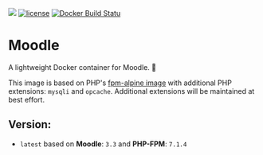 [![](https://images.microbadger.com/badges/image/opendream/moodle.svg)](https://microbadger.com/images/opendream/moodle "Get your own image badge on microbadger.com")
[![license](https://img.shields.io/github/license/mashape/apistatus.svg)]()
[![Docker Build Statu](https://img.shields.io/docker/build/opendream/moodle.svg)]()

# Moodle
A lightweight Docker container for Moodle. 🙏

This image is based on PHP's [fpm-alpine image](https://hub.docker.com/_/php/) with additional PHP extensions: `mysqli` and `opcache`. Additional extensions will be maintained at best effort.

## Version:

* `latest` based on **Moodle**: `3.3` and **PHP-FPM**: `7.1.4`
